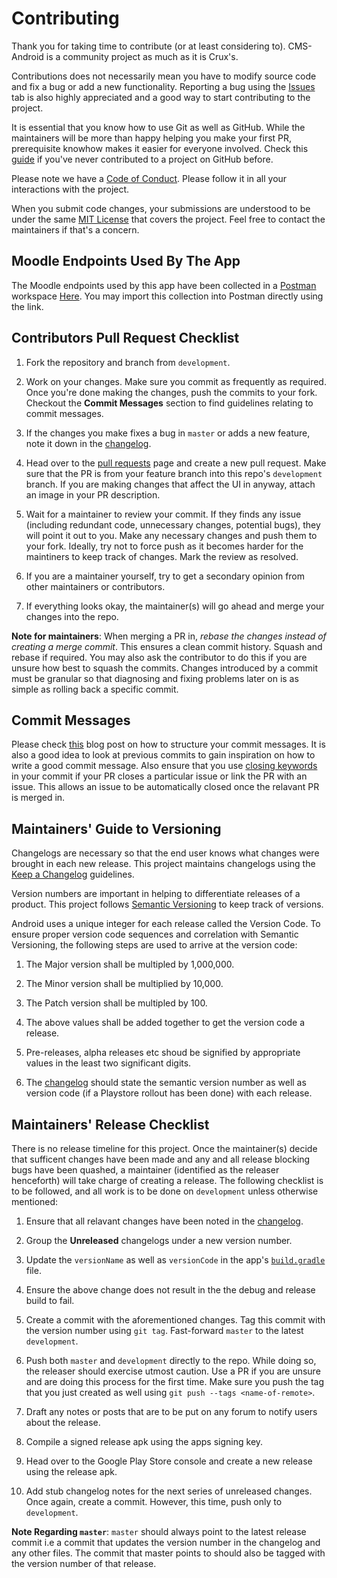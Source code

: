 # Contributing

Thank you for taking time to contribute (or at least considering to). CMS-Android is a community project as much as
it is Crux's. 

Contributions does not necessarily mean you have to modify source code and fix a bug or add a new functionality.
Reporting a bug using the [Issues](https://github.com/crux-bphc/CMS-Android/issues) tab is also highly appreciated 
and a good way to start contributing to the project.

It is essential that you know how to use Git as well as GitHub. While the maintainers will be more than happy helping
you make your first PR, prerequisite knowhow makes it easier for everyone involved. Check this 
[guide](https://github.com/firstcontributions/first-contributions)  if you've never contributed to a project on 
GitHub before.

Please note we have a [Code of Conduct](code-of-conduct.md). Please follow it in all your interactions with the project.

When you submit code changes, your submissions are understood to be under the same [MIT License](LICENSE) that covers the 
project. Feel free to contact the maintainers if that's a concern.

## Moodle Endpoints Used By The App

The Moodle endpoints used by this app have been collected in a [Postman](https://getpostman.com") workspace 
[Here](https://www.getpostman.com/collections/e2c0439f144f7d3f60ed). You may import this collection into Postman directly using the link. 

## Contributors Pull Request Checklist

1. Fork the repository and branch from `development`.

2. Work on your changes. Make sure you commit as frequently as required. Once you're done making the changes, push the commits
   to your fork. Checkout the **Commit Messages** section to find guidelines relating to commit messages.

3. If the changes you make fixes a bug in `master` or adds a new feature, note it down in the [changelog](CHANGELOD.md).
   
3. Head over to the [pull requests](https://github.com/crux-bphc/CMS-Android/pulls) page and create a new pull request. Make sure that the PR
   is from your feature branch into this repo's `development` branch. If you are making changes that affect the UI in anyway, attach an image
   in your PR description.

4. Wait for a maintainer to review your commit. If they finds any issue (including redundant code, unnecessary changes, potential bugs),
   they will point it out to you. Make any necessary changes and push them to your fork. Ideally, try not to force push as it becomes
   harder for the maintiners to keep track of changes. Mark the review as resolved.

5. If you are a maintainer yourself, try to get a secondary opinion from other maintainers or contributors.

6. If everything looks okay, the maintainer(s) will go ahead and merge your changes into the repo. 

**Note for maintainers**: When merging a PR in, *rebase the changes instead of creating a merge commit*. This ensures a clean commit history.
Squash and rebase if required. You may also ask the contributor to do this if you are unsure how best to squash the commits. Changes introduced
by a commit must be granular so that diagnosing and fixing problems later on is as simple as rolling back a specific commit.


## Commit Messages

Please check [this](https://chris.beams.io/posts/git-commit/) blog post on how to structure your commit messages. It is also a good idea to look
at previous commits to gain inspiration on how to write a good commit message. Also ensure that you use 
[closing keywords](https://help.github.com/en/github/managing-your-work-on-github/linking-a-pull-request-to-an-issue) in your commit if your PR
closes a particular issue or link the PR with an issue. This allows an issue to be automatically closed once the relavant PR is merged in.


## Maintainers' Guide to Versioning

Changelogs are necessary so that the end user knows what changes were brought in each new release. This project maintains changelogs using the 
[Keep a Changelog](https://keepachangelog.com/en/1.0.0/) guidelines.

Version numbers are important in helping to differentiate releases of a product. This project follows [Semantic Versioning](https://semver.org/)
to keep track of versions.

Android uses a unique integer for each release called the Version Code. To ensure proper version code sequences and correlation with Semantic 
Versioning, the following steps are used to arrive at the version code:

1. The Major version shall be multipled by 1,000,000.

2. The Minor version shall be multiplied by 10,000.

3. The Patch version shall be multipled by 100.

4. The above values shall be added together to get the version code a release.

5. Pre-releases, alpha releases etc shoud be signified by appropriate values in the least two significant digits.

6. The [changelog](CHANGELOG.md) should state the semantic version number as well as version code (if a Playstore rollout has been done) with each 
   release.


## Maintainers' Release Checklist

There is no release timeline for this project. Once the maintainer(s) decide that sufficent changes have been made and any and all release blocking
bugs have been quashed, a maintainer (identified as the releaser henceforth) will take charge of creating a release. The following checklist is to 
be followed, and all work is to be done on `development` unless otherwise mentioned:


1. Ensure that all relavant changes have been noted in the [changelog](CHANGELOG.md).

2. Group the **Unreleased** changelogs under a new version number.
   
3. Update the `versionName` as well as `versionCode` in the app's [`build.gradle`](app/build.gradle) file.

4. Ensure the above change does not result in the the debug and release build to fail.

5. Create a commit with the aforementioned changes. Tag this commit with the version number using `git tag`.
   Fast-forward `master` to the latest `development`.

6.  Push both `master` and `development` directly to the repo. While doing so, the releaser should exercise 
    utmost caution.  Use a PR if you are unsure and are doing this process for the first time. Make sure you push
    the tag that you just created as well using `git push --tags <name-of-remote>`.
   
7. Draft any notes or posts that are to be put on any forum to notify users about the release.

8. Compile a signed release apk using the apps signing key.

9. Head over to the Google Play Store console and create a new release using the release apk.

10. Add stub changelog notes for the next series of unreleased changes. Once again, create a commit. However, this time,
    push only to `development`. 
    
**Note Regarding `master`**: `master` should always point to the latest release commit i.e a commit that updates the version number in the changelog and 
any other files. The commit that master points to should also be tagged with the version number of that release.

